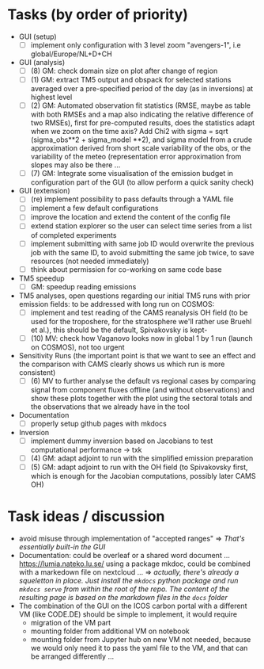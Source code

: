 # Tasks (by order of priority)

- GUI (setup)
    - [ ] implement only configuration with 3 level zoom "avengers-1", i.e global/Europe/NL+D+CH
- GUI (analysis)
    - [ ] (8) GM: check domain size on plot after change of region
    - [ ] (1) GM: extract TM5 output and obspack for selected stations averaged over a pre-specified period of the day (as in inversions) at highest level
    - [ ] (2) GM: Automated observation fit statistics (RMSE, maybe as table with both RMSEs and a map also indicating the relative difference of two RMSEs), first for pre-computed results, does the statistics adapt when we zoom on the time axis? Add Chi2 with sigma = sqrt (sigma_obs**2 + sigma_model **2), and sigma model from a crude approximation derived from short scale variability of the obs, or the variability of the meteo (representation error approximation from slopes may also be there ...  
    - [ ] (7) GM: Integrate some visualisation of the emission budget in configuration part of the GUI (to allow perform a quick sanity check)
- GUI (extension)    
    - [ ] (re) implement possibility to pass defaults through a YAML file
    - [ ] implement a few default configurations
    - [ ] improve the location and extend the content of the config file  
    - [ ] extend station explorer so the user can select time series from a list of completed experiments
    - [ ] implement submitting with same job ID would overwrite the previous job with the same ID, to avoid submitting the same job twice, to save resources (not needed immediately)
    - [ ] think about permission for co-working on same code base
- TM5 speedup
    - [ ] GM: speedup reading emissions
- TM5 analyses, open questions regarding our initial TM5 runs with prior emission fields: to be addressed with long run on COSMOS:
    - [ ] implement and test reading of the CAMS reanalysis OH field (to be used for the troposhere, for the stratosphere we'll rather use Bruehl et al.), this should be the default, Spivakovsky is kept-
    - [ ] (10) MV: check how Vaganovo looks now in global 1 by 1 run (launch on COSMOS), not too urgent
- Sensitivity Runs (the important point is that we want to see an effect and the comparison with CAMS clearly shows us which run is more consistent)
    - [ ] (6) MV to further analyse the default vs regional cases by comparing signal from component fluxes offline (and without observations) and show these plots together with the plot using the sectoral totals and the observations that we already have in the tool
- Documentation
    - [ ] properly setup github pages with mkdocs
- Inversion
    - [ ] implement dummy inversion based on Jacobians to test computational performance -> txk
    - [ ] (4) GM: adapt adjoint to run with the simplified emission preparation 
    - [ ] (5) GM: adapt adjoint to run with the OH field (to Spivakovsky first, which is enough for the Jacobian computations, possibly later CAMS OH) 
 
# Task ideas / discussion
- avoid misuse through implementation of "accepted ranges" => *That's essentially built-in the GUI*
- Documentation: could be overleaf or a shared word document ... https://lumia.nateko.lu.se/ using a package mkdoc, could be combined with a markedown file on nextcloud ... => *actually, there's already a squeletton in place. Just install the `mkdocs` python package and run `mkdocs serve` from within the root of the repo. The content of the resulting page is based on the markdown files in the `docs` folder*
- The combination of the GUI on the ICOS carbon portal with a different VM (like CODE.DE) should be simple to implement, it would require
  - migration of the VM part
  - mounting folder from additional VM on notebook
  - mounting folder from Jupyter hub on new VM not needed, because we would only need it to pass the yaml file to the VM, and that can be arranged differently ...

